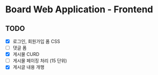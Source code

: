 # Board Web Application - Frontend
## TODO
- [X] 로그인, 회원가입 폼 CSS
- [ ] 댓글 폼
- [X] 게시물 CURD
- [ ] 게시물 페이징 처리 (15 단위)
- [X] 게시글 내용 개행